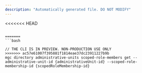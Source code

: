 ```yaml
---
description: "Automatically generated file. DO NOT MODIFY"
---
```


<<<<<<< HEAD
```cli

=======
```bash

// THE CLI IS IN PREVIEW. NON-PRODUCTION USE ONLY
>>>>>>> ac57e61007f395881f1814eae37dc23911227b9b
mgc directory administrative-units scoped-role-members get --administrative-unit-id {administrativeUnit-id} --scoped-role-membership-id {scopedRoleMembership-id}

```